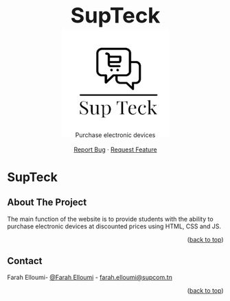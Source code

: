 <a name="readme-top"></a>
<!-- PROJECT LOGO --> 
<br />
<div align="center">
  <h1 style="font-size:50px">SupTeck
    </h1>
  <p align="center">
  <a href="https://github.com/faraheloumi/SupTeck">
    <img src="images/suptecknoir.png" alt="Logo" width="250" height="250" style="margin-top: -30px; margin-bottom: -30px;">
  </a>
  </p>
  <p align="center">
    Purchase electronic devices
    <br />
    <br />
    <a href="https://github.com/faraheloumi/FinanSync/issues/new?labels=bug&template=bug-report---.md">Report Bug</a>
    ·
    <a href="https://github.com/faraheloumi/FinanSync/issues/new?labels=enhancement&template=feature-request---.md">Request Feature</a>
  </p>
</div>

# SupTeck

## About The Project

The main function of the website is to provide students with the ability to purchase electronic devices at discounted prices using HTML, CSS and JS.
<br/>

<p align="right">(<a href="#readme-top">back to top</a>)</p>

<!-- CONTACT -->

## Contact

Farah Elloumi- [@Farah Elloumi][linkedin-url] - farah.elloumi@supcom.tn <br/>
<p align="right">(<a href="#readme-top">back to top</a>)</p>

<!-- MARKDOWN LINKS & IMAGES -->
<!-- https://www.markdownguide.org/basic-syntax/#reference-style-links -->
[linkedin-shield]: https://img.shields.io/badge/-LinkedIn-black.svg?style=for-the-badge&logo=linkedin&colorB=555
[linkedin-url]: https://www.linkedin.com/in/farah-elloumi-735ab1269/
